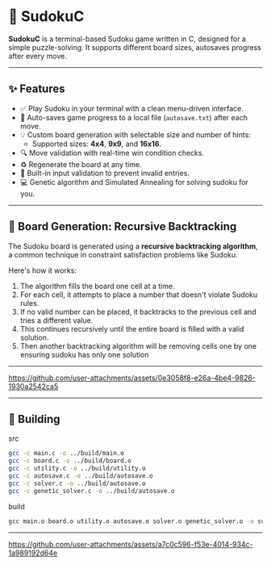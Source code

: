 # 🧩 SudokuC

**SudokuC** is a terminal-based Sudoku game written in C, designed for a simple puzzle-solving. It supports different board sizes, autosaves progress after every move.

---

## ✨ Features

- ✅ Play Sudoku in your terminal with a clean menu-driven interface.
- 🔄 Auto-saves game progress to a local file (`autosave.txt`) after each move.
- 💡 Custom board generation with selectable size and number of hints:
  - Supported sizes: **4x4**, **9x9**, and **16x16**.
- 🔍 Move validation with real-time win condition checks.
- ♻️ Regenerate the board at any time.
- 🧪 Built-in input validation to prevent invalid entries.
- 💻 Genetic algorithm and Simulated Annealing for solving sudoku for you.

---

## 🧠 Board Generation: Recursive Backtracking

The Sudoku board is generated using a **recursive backtracking algorithm**, a common technique in constraint satisfaction problems like Sudoku.

Here's how it works:
1. The algorithm fills the board one cell at a time.
2. For each cell, it attempts to place a number that doesn't violate Sudoku rules.
3. If no valid number can be placed, it backtracks to the previous cell and tries a different value.
4. This continues recursively until the entire board is filled with a valid solution.
5. Then another backtracking algorithm will be removing cells one by one ensuring sudoku has only one solution

---

https://github.com/user-attachments/assets/0e3058f8-e26a-4be4-9826-1930a2542ca5

---

## 🔨 Building 
src
```bash
gcc -c main.c -o ../build/main.o
gcc -c board.c -o ../build/board.o
gcc -c utility.c -o ../build/utility.o
gcc -c autosave.c -o ../build/autosave.o
gcc -c solver.c -o ../build/autosave.o
gcc -c genetic_solver.c -o ../build/autosave.o

```
build
```bash
gcc main.o board.o utility.o autosave.o solver.o genetic_solver.o -o sudoku -lm 
```
---


https://github.com/user-attachments/assets/a7c0c596-f53e-4014-934c-1a989192d64e




